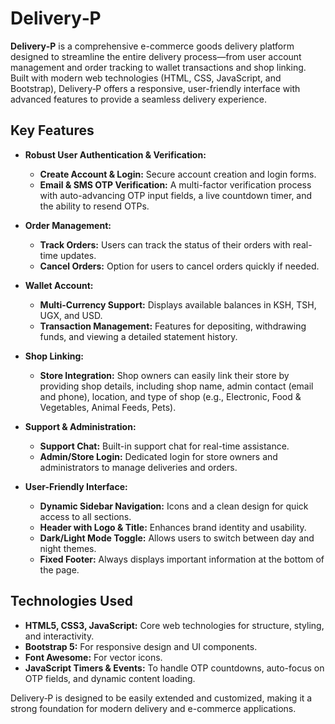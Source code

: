 # Delivery‑P
**Delivery‑P** is a comprehensive e-commerce goods delivery platform designed to streamline the entire delivery process—from user account management and order tracking to wallet transactions and shop linking. Built with modern web technologies (HTML, CSS, JavaScript, and Bootstrap), Delivery‑P offers a responsive, user-friendly interface with advanced features to provide a seamless delivery experience.

## Key Features

- **Robust User Authentication & Verification:**  
  - **Create Account & Login:** Secure account creation and login forms.  
  - **Email & SMS OTP Verification:** A multi-factor verification process with auto-advancing OTP input fields, a live countdown timer, and the ability to resend OTPs.

- **Order Management:**  
  - **Track Orders:** Users can track the status of their orders with real-time updates.  
  - **Cancel Orders:** Option for users to cancel orders quickly if needed.

- **Wallet Account:**  
  - **Multi-Currency Support:** Displays available balances in KSH, TSH, UGX, and USD.  
  - **Transaction Management:** Features for depositing, withdrawing funds, and viewing a detailed statement history.

- **Shop Linking:**  
  - **Store Integration:** Shop owners can easily link their store by providing shop details, including shop name, admin contact (email and phone), location, and type of shop (e.g., Electronic, Food & Vegetables, Animal Feeds, Pets).

- **Support & Administration:**  
  - **Support Chat:** Built-in support chat for real-time assistance.  
  - **Admin/Store Login:** Dedicated login for store owners and administrators to manage deliveries and orders.

- **User-Friendly Interface:**  
  - **Dynamic Sidebar Navigation:** Icons and a clean design for quick access to all sections.  
  - **Header with Logo & Title:** Enhances brand identity and usability.  
  - **Dark/Light Mode Toggle:** Allows users to switch between day and night themes.  
  - **Fixed Footer:** Always displays important information at the bottom of the page.

## Technologies Used

- **HTML5, CSS3, JavaScript:** Core web technologies for structure, styling, and interactivity.
- **Bootstrap 5:** For responsive design and UI components.
- **Font Awesome:** For vector icons.
- **JavaScript Timers & Events:** To handle OTP countdowns, auto-focus on OTP fields, and dynamic content loading.

Delivery‑P is designed to be easily extended and customized, making it a strong foundation for modern delivery and e-commerce applications.
